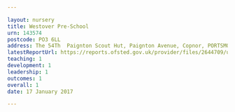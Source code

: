 ```yaml
---

layout: nursery
title: Westover Pre-School
urn: 143574
postcode: PO3 6LL
address: The 54Th  Paignton Scout Hut, Paignton Avenue, Copnor, PORTSMOUTH, PO3 6LL
latestReportUrl: https://reports.ofsted.gov.uk/provider/files/2644709/urn/143574.pdf
teaching: 1
development: 1
leadership: 1
outcomes: 1
overall: 1
date: 17 January 2017

---
```

